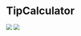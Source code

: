 # TipCalculator


<img src="http://g.recordit.co/T5X5oRYQ4Z.gif">

<img src="http://g.recordit.co/w7I9q9IhFI.gif">




